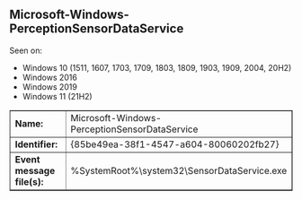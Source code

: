 ## Microsoft-Windows-PerceptionSensorDataService

Seen on:
* Windows 10 (1511, 1607, 1703, 1709, 1803, 1809, 1903, 1909, 2004, 20H2)
* Windows 2016
* Windows 2019
* Windows 11 (21H2)

<table border="1" class="docutils">
  <tbody>
    <tr>
      <td><b>Name:</b></td>
      <td>Microsoft-Windows-PerceptionSensorDataService</td>
    </tr>
    <tr>
      <td><b>Identifier:</b></td>
      <td>{85be49ea-38f1-4547-a604-80060202fb27}</td>
    </tr>
    <tr>
      <td><b>Event message file(s):</b></td>
      <td>%SystemRoot%\system32\SensorDataService.exe</td>
    </tr>
  </tbody>
</table>

&nbsp;

